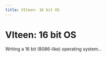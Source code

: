 ```yaml
---
title: VIteen: 16 bit OS
---
```

# VIteen: 16 bit OS

Writing a 16 bit (8086-like) operating system...


